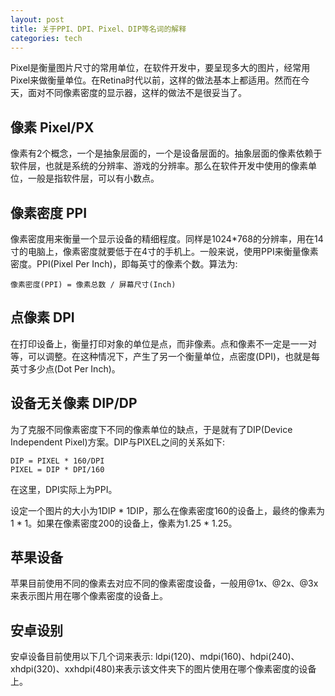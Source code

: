 ```yaml
---
layout: post
title: 关于PPI、DPI、Pixel、DIP等名词的解释
categories: tech
---
```


Pixel是衡量图片尺寸的常用单位，在软件开发中，要呈现多大的图片，经常用Pixel来做衡量单位。在Retina时代以前，这样的做法基本上都适用。然而在今天，面对不同像素密度的显示器，这样的做法不是很妥当了。

## 像素 Pixel/PX

像素有2个概念，一个是抽象层面的，一个是设备层面的。抽象层面的像素依赖于软件层，也就是系统的分辨率、游戏的分辨率。那么在软件开发中使用的像素单位，一般是指软件层，可以有小数点。

## 像素密度 PPI

像素密度用来衡量一个显示设备的精细程度。同样是1024*768的分辨率，用在14寸的电脑上，像素密度就要低于在4寸的手机上。一般来说，使用PPI来衡量像素密度。PPI(Pixel Per Inch)，即每英寸的像素个数。算法为:

```
像素密度(PPI) = 像素总数 / 屏幕尺寸(Inch)
```

## 点像素 DPI

在打印设备上，衡量打印对象的单位是点，而非像素。点和像素不一定是一一对等，可以调整。在这种情况下，产生了另一个衡量单位，点密度(DPI)，也就是每英寸多少点(Dot Per Inch)。

## 设备无关像素 DIP/DP

为了克服不同像素密度下不同的像素单位的缺点，于是就有了DIP(Device Independent Pixel)方案。DIP与PIXEL之间的关系如下:

```
DIP = PIXEL * 160/DPI
PIXEL = DIP * DPI/160
```

在这里，DPI实际上为PPI。

设定一个图片的大小为1DIP * 1DIP，那么在像素密度160的设备上，最终的像素为1 * 1。如果在像素密度200的设备上，像素为1.25 * 1.25。

## 苹果设备

苹果目前使用不同的像素去对应不同的像素密度设备，一般用@1x、@2x、@3x来表示图片用在哪个像素密度的设备上。

## 安卓设别

安卓设备目前使用以下几个词来表示: ldpi(120)、mdpi(160)、hdpi(240)、xhdpi(320)、xxhdpi(480)来表示该文件夹下的图片使用在哪个像素密度的设备上。







